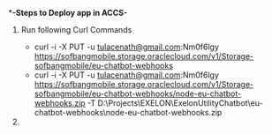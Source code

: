
*********-Steps to Deploy app in ACCS-********

1. Run following Curl Commands
	- curl -i -X PUT -u tulacenath@gmail.com:Nm0f6lgy https://sofbangmobile.storage.oraclecloud.com/v1/Storage-sofbangmobile/eu-chatbot-webhooks
	- curl -i -X PUT -u tulacenath@gmail.com:Nm0f6lgy https://sofbangmobile.storage.oraclecloud.com/v1/Storage-sofbangmobile/eu-chatbot-webhooks/node-eu-chatbot-webhooks.zip -T D:\Projects\EXELON\ExelonUtilityChatbot\eu-chatbot-webhooks\node-eu-chatbot-webhooks.zip

2. 